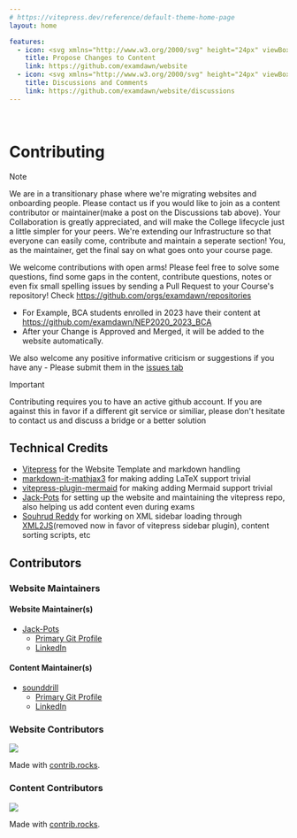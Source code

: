```yaml
---
# https://vitepress.dev/reference/default-theme-home-page
layout: home

features:
  - icon: <svg xmlns="http://www.w3.org/2000/svg" height="24px" viewBox="0 -960 960 960" width="24px" fill="#5f6368"><path d="M160-400v-80h280v80H160Zm0-160v-80h440v80H160Zm0-160v-80h440v80H160Zm360 560v-123l221-220q9-9 20-13t22-4q12 0 23 4.5t20 13.5l37 37q8 9 12.5 20t4.5 22q0 11-4 22.5T863-380L643-160H520Zm300-263-37-37 37 37ZM580-220h38l121-122-18-19-19-18-122 121v38Zm141-141-19-18 37 37-18-19Z"/></svg>
    title: Propose Changes to Content
    link: https://github.com/examdawn/website
  - icon: <svg xmlns="http://www.w3.org/2000/svg" height="24px" viewBox="0 -960 960 960" width="24px" fill="#5f6368"><path d="M411-480q-28 0-46-21t-13-49l12-72q8-43 40.5-70.5T480-720q44 0 76.5 27.5T597-622l12 72q5 28-13 49t-46 21H411Zm24-80h91l-8-49q-2-14-13-22.5t-25-8.5q-14 0-24.5 8.5T443-609l-8 49ZM124-441q-23 1-39.5-9T63-481q-2-9-1-18t5-17q0 1-1-4-2-2-10-24-2-12 3-23t13-19l2-2q2-19 15.5-32t33.5-13q3 0 19 4l3-1q5-5 13-7.5t17-2.5q11 0 19.5 3.5T208-626q1 0 1.5.5t1.5.5q14 1 24.5 8.5T251-596q2 7 1.5 13.5T250-570q0 1 1 4 7 7 11 15.5t4 17.5q0 4-6 21-1 2 0 4l2 16q0 21-17.5 36T202-441h-78Zm676 1q-33 0-56.5-23.5T720-520q0-12 3.5-22.5T733-563l-28-25q-10-8-3.5-20t18.5-12h80q33 0 56.5 23.5T880-540v20q0 33-23.5 56.5T800-440ZM0-240v-63q0-44 44.5-70.5T160-400q13 0 25 .5t23 2.5q-14 20-21 43t-7 49v65H0Zm240 0v-65q0-65 66.5-105T480-450q108 0 174 40t66 105v65H240Zm560-160q72 0 116 26.5t44 70.5v63H780v-65q0-26-6.5-49T754-397q11-2 22.5-2.5t23.5-.5Zm-320 30q-57 0-102 15t-53 35h311q-9-20-53.5-35T480-370Zm0 50Zm1-280Z"/></svg>
    title: Discussions and Comments
    link: https://github.com/examdawn/website/discussions
---
```

<br>

# Contributing

> [!NOTE]
> We are in a transitionary phase where we're migrating websites and onboarding people. Please contact us if you would like to join as a content contributor or maintainer(make a post on the Discussions tab above).
> Your Collaboration is greatly appreciated, and will make the College lifecycle just a little simpler for your peers.
> We're extending our Infrastructure so that everyone can easily come, contribute and maintain a seperate section! You, as the maintainer, get the final say on what goes onto your course page.


We welcome contributions with open arms! Please feel free to solve some questions, find some gaps in the content, contribute questions, notes or even fix small spelling issues by sending a Pull Request to your Course's repository! Check https://github.com/orgs/examdawn/repositories
- For Example, BCA students enrolled in 2023 have their content at https://github.com/examdawn/NEP2020_2023_BCA
- After your Change is Approved and Merged, it will be added to the website automatically.

We also welcome any positive informative criticism or suggestions if you have any - Please submit them in the [issues tab](https://github.com/examdawn/website/issues)

> [!IMPORTANT]
> Contributing requires you to have an active github account.
> If you are against this in favor if a different git service or similiar, please don't hesitate to contact us and discuss a bridge or a better solution

<!--## Rules and Instructions
- [Instructions on adding new Subjects or Courses](/contents/Readme)
- [Contribution Guidelines and Instructions](https://github.com/examdawn/content/blob/contents/.github/CONTRIBUTING.md)
-->

## Technical Credits
- [Vitepress](https://vitepress.dev/) for the Website Template and markdown handling
- [markdown-it-mathjax3](https://github.com/tani/markdown-it-mathjax3) for making adding LaTeX support trivial
- [vitepress-plugin-mermaid](https://emersonbottero.github.io/vitepress-plugin-mermaid/) for making adding Mermaid support trivial
- [Jack-Pots](https://jack-pots.github.io/) for setting up the website and maintaining the vitepress repo, also helping us add content even during exams 
- [Souhrud Reddy](https://sounddrill31.github.io) for working on XML sidebar loading through [XML2JS](https://www.npmjs.com/package/xml2js)(removed now in favor of vitepress sidebar plugin), content sorting scripts, etc 
## Contributors
### Website Maintainers
#### Website Maintainer(s)
- [Jack-Pots](https://jack-pots.github.io/)
  - [Primary Git Profile](https://github.com/Jack-Pots)
  - [LinkedIn](https://www.linkedin.com/in/jack-pots/)
#### Content Maintainer(s)
- [sounddrill](https://sounddrill31.github.io/)
  - [Primary Git Profile](https://github.com/sounddrill31/)
  - [LinkedIn](https://www.linkedin.com/in/souhrud-reddy/)

### Website Contributors
<a href="https://github.com/examdawn/examdawn.github.io/graphs/contributors">
  <img src="https://contrib.rocks/image?repo=examdawn/examdawn.github.io" />
</a>

Made with [contrib.rocks](https://contrib.rocks).
### Content Contributors
<a href="https://github.com/examdawn/content/graphs/contributors">
  <img src="https://contrib.rocks/image?repo=examdawn/content" />
</a>

Made with [contrib.rocks](https://contrib.rocks).
